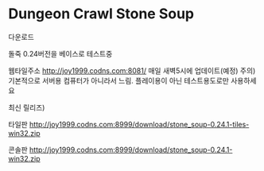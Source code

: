 # Dungeon Crawl Stone Soup

다운로드

돌죽 0.24버전을 베이스로 테스트중

웹타일주소
http://joy1999.codns.com:8081/
매일 새벽5시에 업데이트(예정)
주의) 기본적으로 서버용 컴퓨터가 아니라서 느림. 플레이용이 아닌 테스트용도로만 사용하세요

최신 릴리즈)

타일판
http://joy1999.codns.com:8999/download/stone_soup-0.24.1-tiles-win32.zip

콘솔판
http://joy1999.codns.com:8999/download/stone_soup-0.24.1-win32.zip
